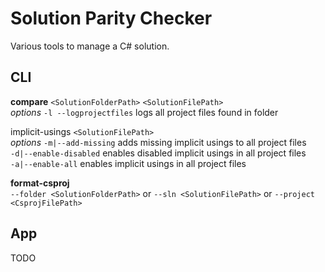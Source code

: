 # Solution Parity Checker

Various tools to manage a C# solution.

## CLI

**compare** `<SolutionFolderPath>` `<SolutionFilePath>`  
_options_ 
`-l --logprojectfiles`  logs all project files found in folder

implicit-usings `<SolutionFilePath>`  
_options_
`-m|--add-missing` adds missing implicit usings to all project files  
`-d|--enable-disabled` enables disabled implicit usings in all project files  
`-a|--enable-all` enables implicit usings in all project files

**format-csproj**  
`--folder <SolutionFolderPath>` or
`--sln <SolutionFilePath>` or
`--project <CsprojFilePath>`

## App

TODO